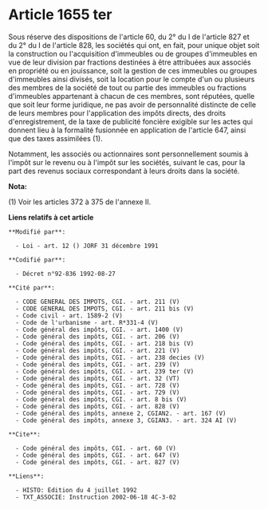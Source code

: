 # Article 1655 ter

Sous réserve des dispositions de l'article 60, du 2° du I de l'article 827 et du 2° du I de l'article 828, les sociétés qui
ont, en fait, pour unique objet soit la construction ou l'acquisition d'immeubles ou de groupes d'immeubles en vue de leur
division par fractions destinées à être attribuées aux associés en propriété ou en jouissance, soit la gestion de ces
immeubles ou groupes d'immeubles ainsi divisés, soit la location pour le compte d'un ou plusieurs des membres de la société
de tout ou partie des immeubles ou fractions d'immeubles appartenant à chacun de ces membres, sont réputées, quelle que soit
leur forme juridique, ne pas avoir de personnalité distincte de celle de leurs membres pour l'application des impôts directs,
des droits d'enregistrement, de la taxe de publicité foncière exigible sur les actes qui donnent lieu à la formalité
fusionnée en application de l'article 647, ainsi que des taxes assimilées (1). 

Notamment, les associés ou actionnaires sont personnellement soumis à l'impôt sur le revenu ou à l'impôt sur les sociétés,
suivant le cas, pour la part des revenus sociaux correspondant à leurs droits dans la société.

**Nota:**

(1) Voir les articles 372 à 375 de l'annexe II.

**Liens relatifs à cet article**

	**Modifié par**:

	  - Loi - art. 12 () JORF 31 décembre 1991

	**Codifié par**:

	  - Décret n°92-836 1992-08-27

	**Cité par**:

	  - CODE GENERAL DES IMPOTS, CGI. - art. 211 (V)
	  - CODE GENERAL DES IMPOTS, CGI. - art. 211 bis (V)
	  - Code civil - art. 1589-2 (V)
	  - Code de l'urbanisme - art. R*331-4 (V)
	  - Code général des impôts, CGI. - art. 1400 (V)
	  - Code général des impôts, CGI. - art. 206 (V)
	  - Code général des impôts, CGI. - art. 218 bis (V)
	  - Code général des impôts, CGI. - art. 221 (V)
	  - Code général des impôts, CGI. - art. 238 decies (V)
	  - Code général des impôts, CGI. - art. 239 (V)
	  - Code général des impôts, CGI. - art. 239 ter (V)
	  - Code général des impôts, CGI. - art. 32 (VT)
	  - Code général des impôts, CGI. - art. 728 (V)
	  - Code général des impôts, CGI. - art. 729 (V)
	  - Code général des impôts, CGI. - art. 8 bis (V)
	  - Code général des impôts, CGI. - art. 828 (V)
	  - Code général des impôts, annexe 2, CGIAN2. - art. 167 (V)
	  - Code général des impôts, annexe 3, CGIAN3. - art. 324 AI (V)

	**Cite**:

	  - Code général des impôts, CGI. - art. 60 (V)
	  - Code général des impôts, CGI. - art. 647 (V)
	  - Code général des impôts, CGI. - art. 827 (V)

	**Liens**:

	  - HISTO: Edition du 4 juillet 1992
	  - TXT_ASSOCIE: Instruction 2002-06-18 4C-3-02
